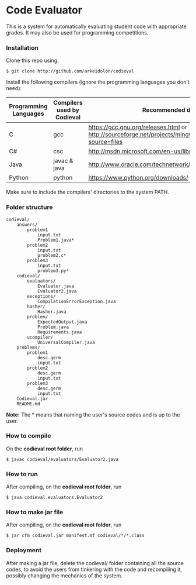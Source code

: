Code Evaluator
==============

This is a system for automatically evaluating student code with appropriate grades. It may also be used for programming competitions.

### Installation

Clone this repo using:

	$ git clone http://github.com/arkeidolon/codieval

Install the following compilers (ignore the programming languages you don't need):

| Programming Languages | Compilers used by Codieval | Recommended download links |
| --------------------- | -------------------------- | -------------------------- |
| C		        | gcc			     | https://gcc.gnu.org/releases.html or http://sourceforge.net/projects/mingw/files/latest/download?source=files       |
| C#    	        | csc			     | http://msdn.microsoft.com/en-us/library/dd831853.aspx |
| Java		        | javac & java		     | http://www.oracle.com/technetwork/java/javase/downloads/index.html |
| Python	        | python		     | https://www.python.org/downloads/ |

Make sure to include the compilers' directories to the system PATH.

### Folder structure

	codieval/
		answers/
			problem1
				input.txt
				Problem1.java*
			problem2
				input.txt
				problem2.c*
			problem3
				input.txt
				problem3.py*
		codieval/
			evaluators/
				Evaluator.java
				Evaluator2.java
			exceptions/
				CompilationErrorException.java
			hasher/
				Hasher.java
			problem/
				ExpectedOutput.java
				Problem.java
				Requirements.java
			ucompiler/
				UniversalCompiler.java
		problems/
			problem1
				desc.germ
				input.txt
			problem2
				desc.germ
				input.txt
			problem3
				desc.germ
				input.txt
		Codieval.jar
		README.md

__Note:__ The * means that naming the user's source codes and is up to the user.

### How to compile

On the __codieval root folder__, run

	$ javac codieval/evaluators/Evaluator2.java

### How to run

After compiling, on the __codieval root folder__, run

	$ java codieval.evaluators.Evaluator2

### How to make jar file

After compiling, on the __codieval root folder__, run

	$ jar cfm codieval.jar manifest.mf codieval/*/*.class

### Deployment

After making a jar file, delete the codieval/ folder containing all the source codes, to avoid the users from tinkering with the code and recompiling it, possibly changing the mechanics of the system.
